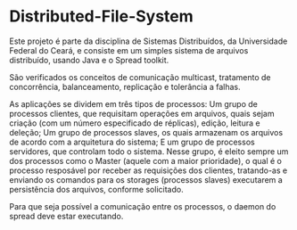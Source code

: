 # Distributed-File-System

Este projeto é parte da disciplina de Sistemas Distribuídos, da Universidade Federal do Ceará, e consiste em um simples sistema de arquivos distribuído, usando Java e o Spread toolkit.

São verificados os conceitos de comunicação multicast, tratamento de concorrência, balanceamento, replicação e tolerância a falhas.

As aplicações se dividem em três tipos de processos:
Um grupo de processos clientes, que requisitam operações em arquivos, quais sejam criação (com um número especificado de réplicas), edição, leitura e deleção;
Um grupo de processos slaves, os quais armazenam os arquivos de acordo com a arquitetura do sistema;
E um grupo de processos servidores, que controlam todo o sistema. Nesse grupo, é eleito sempre um dos processos como o Master (aquele com a maior prioridade), o qual é o processo resposável por receber as requisições dos clientes, tratando-as e enviando os comandos para os storages (processos slaves) executarem a persistência dos arquivos, conforme solicitado.

Para que seja possível a comunicação entre os processos, o daemon do spread deve estar executando.


